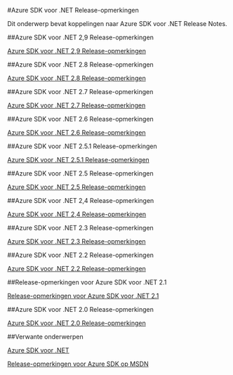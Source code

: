 <properties 
    pageTitle="Azure SDK voor .NET Release-opmerkingen" 
    description="Azure SDK voor .NET Release-opmerkingen" 
    services="app-service/web" 
    documentationCenter="" 
    authors="Juliako" 
    manager="dwrede" 
    editor=""/>

<tags
   ms.service="app-service"
   ms.devlang="multiple"
   ms.topic="article"
   ms.tgt_pltfrm="na"
   ms.workload="integration" 
   ms.date="10/17/2016"
   ms.author="juliako"/>



#<a name="azure-sdk-for-net-release-notes"></a>Azure SDK voor .NET Release-opmerkingen

Dit onderwerp bevat koppelingen naar Azure SDK voor .NET Release Notes. 


##<a name="azure-sdk-for-net-29-release-notes"></a>Azure SDK voor .NET 2,9 Release-opmerkingen

[Azure SDK voor .NET 2,9 Release-opmerkingen](azure-sdk-dotnet-release-notes-2-9.md)

##<a name="azure-sdk-for-net-28-release-notes"></a>Azure SDK voor .NET 2.8 Release-opmerkingen

[Azure SDK voor .NET 2.8 Release-opmerkingen](azure-sdk-dotnet-release-notes-2-8.md)

##<a name="azure-sdk-for-net-27-release-notes"></a>Azure SDK voor .NET 2.7 Release-opmerkingen

[Azure SDK voor .NET 2.7 Release-opmerkingen](azure-sdk-dotnet-release-notes-2-7.md)

##<a name="azure-sdk-for-net-26-release-notes"></a>Azure SDK voor .NET 2.6 Release-opmerkingen

[Azure SDK voor .NET 2.6 Release-opmerkingen](azure-sdk-dotnet-release-notes-2-6.md)

##<a name="azure-sdk-for-net-251-release-notes"></a>Azure SDK voor .NET 2.5.1 Release-opmerkingen

[Azure SDK voor .NET 2.5.1 Release-opmerkingen](../app-service/app-service-release-notes.md)

##<a name="azure-sdk-for-net-25-release-notes"></a>Azure SDK voor .NET 2.5 Release-opmerkingen

[Azure SDK voor .NET 2.5 Release-opmerkingen](https://msdn.microsoft.com/library/azure/dn873976.aspx)

##<a name="azure-sdk-for-net-24-release-notes"></a>Azure SDK voor .NET 2,4 Release-opmerkingen

[Azure SDK voor .NET 2,4 Release-opmerkingen](https://msdn.microsoft.com/library/azure/dn794167.aspx)

##<a name="azure-sdk-for-net-23-release-notes"></a>Azure SDK voor .NET 2.3 Release-opmerkingen

[Azure SDK voor .NET 2.3 Release-opmerkingen](https://msdn.microsoft.com/library/azure/dn655054.aspx)

##<a name="azure-sdk-for-net-22-release-notes"></a>Azure SDK voor .NET 2.2 Release-opmerkingen

[Azure SDK voor .NET 2.2 Release-opmerkingen](https://msdn.microsoft.com/library/azure/dn459835.aspx)

##<a name="azure-sdk-for-net-21-release-notes"></a>Release-opmerkingen voor Azure SDK voor .NET 2.1

[Release-opmerkingen voor Azure SDK voor .NET 2.1](https://msdn.microsoft.com/library/azure/dn407359.aspx)

##<a name="azure-sdk-for-net-20-release-notes"></a>Azure SDK voor .NET 2.0 Release-opmerkingen

[Azure SDK voor .NET 2.0 Release-opmerkingen](https://msdn.microsoft.com/library/azure/dn169556.aspx)

##<a name="related-topics"></a>Verwante onderwerpen

[Azure SDK voor .NET](https://azure.microsoft.com/downloads/archive-net-downloads/)

[Release-opmerkingen voor Azure SDK op MSDN](https://msdn.microsoft.com/library/azure/dn627519.aspx)
 

